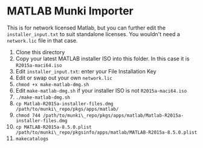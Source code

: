 MATLAB Munki Importer
=====================

This is for network licensed Matlab, but you can further edit the `installer_input.txt` 
to suit standalone licenses. You wouldn't need a `network.lic` file in that case.

1. Clone this directory
2. Copy your latest MATLAB installer ISO into this folder. In this case it is `R2015a-maci64.iso`
3. Edit `installer_input.txt`: enter your File Installation Key
4. Edit or swap out your own `network.lic`
5. `chmod +x make-matlab-dmg.sh`
6. Edit `make-matlab-dmg.sh` if your installer ISO is not `R2015a-maci64.iso`
6. `./make-matlab-dmg.sh`
7. `cp Matlab-R2015a-installer-files.dmg /path/to/munki\_repo/pkgs/apps/matlab/`
8. `chmod 744 /path/to/munki\_repo/pkgs/apps/matlab/Matlab-R2015a-installer-files.dmg`
9. `cp MATLAB-R2015a-8.5.0.plist /path/to/munki\_repo/pkgsinfo/apps/matlab/MATLAB-R2015a-8.5.0.plist`
10. `makecatalogs`